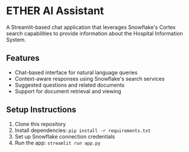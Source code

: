# ETHER AI Assistant

A Streamlit-based chat application that leverages Snowflake's Cortex search capabilities to provide information about the Hospital Information System.

## Features
- Chat-based interface for natural language queries
- Context-aware responses using Snowflake's search services
- Suggested questions and related documents
- Support for document retrieval and viewing

## Setup Instructions
1. Clone this repository
2. Install dependencies: `pip install -r requirements.txt`
3. Set up Snowflake connection credentials
4. Run the app: `streamlit run app.py`
